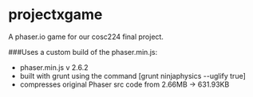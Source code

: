 # projectxgame

A phaser.io game for our cosc224 final project. 

###Uses a custom build of the phaser.min.js:
- phaser.min.js v 2.6.2
- built with grunt using the command [grunt ninjaphysics --uglify true]
- compresses original Phaser src code from 2.66MB -> 631.93KB